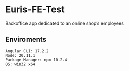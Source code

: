 # Euris-FE-Test
Backoffice app dedicated to an online shop’s employees


## Enviroments
    Angular CLI: 17.2.2
    Node: 20.11.1
    Package Manager: npm 10.2.4
    OS: win32 x64


    